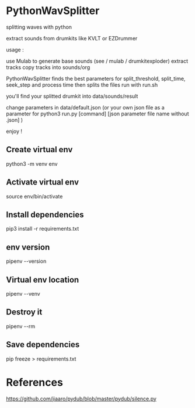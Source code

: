 # PythonWavSplitter
splitting waves with python

extract sounds from drumkits like KVLT or EZDrummer

usage :

use Mulab to generate base sounds (see / mulab / drumkitexploder)
extract tracks
copy tracks into sounds/org

PythonWavSplitter finds the best parameters for split_threshold, split_time, seek_step and process time
then splits the files
run with run.sh

you'll find your splitted drumkit into data/sounds/result

change parameters in data/default.json (or your own json file as a parameter for python3 run.py [command] [json parameter file name without .json] )

enjoy !

## Create virtual env

python3 -m venv env

## Activate virtual env 

source env/bin/activate

## Install dependencies

pip3 install -r requirements.txt

## env version

pipenv --version

## Virtual env location

pipenv --venv

## Destroy it

pipenv --rm

## Save dependencies

pip freeze > requirements.txt

# References

https://github.com/jiaaro/pydub/blob/master/pydub/silence.py

